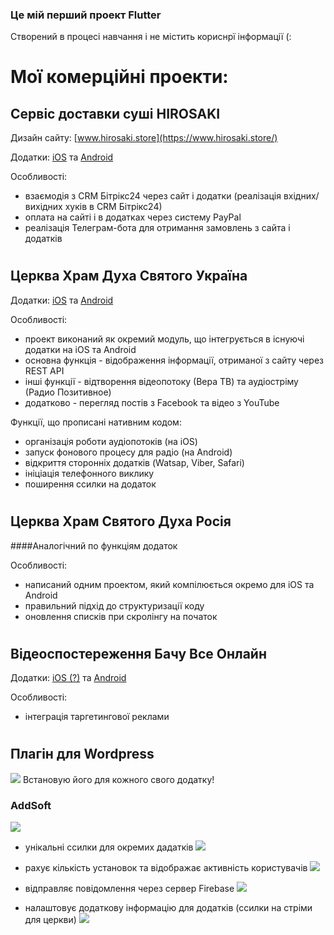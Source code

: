 ### Це мій перший проект Flutter

Створений в процесі навчання і не містить кориснрї інформації (:

# Мої комерційні проекти:


## Сервіс доставки суші HIROSAKI

Дизайн сайту: [www.hirosaki.store](https://www.hirosaki.store/)

Додатки: [iOS](https://apps.apple.com/ua/app/hirosaki-sushi/id1584069908?l=uk) та [Android](https://play.google.com/store/apps/details?id=com.hirosaki.sushi_house_client_app)

Особливості:
- взаємодія з CRM Бітрікс24 через сайт і додатки (реалізація вхідних/вихідних хуків в CRM Бітрікс24)
- оплата на сайті і в додатках через систему PayPal
- реалізація Телеграм-бота для отримання замовлень з сайта і додатків
#


## Церква Храм Духа Святого Україна

Додатки: [iOS](https://apps.apple.com/us/app/храм-духа-святого/id1560889162) та [Android](https://play.google.com/store/apps/details?id=com.helpcenter24.org)

Особливості:
- проект виконаний як окремий модуль, що інтегрується в існуючі додатки на iOS та Android
- основна функція - відображення інформації, отриманої з сайту через REST API
- інші функції - відтворення відеопотоку (Вера ТВ) та аудіостріму (Радио Позитивное)
- додатково - перегляд постів з Facebook та відео з YouTube


Функції, що прописані нативним кодом:
- організація роботи аудіопотоків (на iOS)
- запуск фонового процесу для радіо (на Android)
- відкриття сторонніх додатків (Watsap, Viber, Safari)
- ініціація телефонного виклику
- поширення ссилки на додаток
#


## Церква Храм Святого Духа Росія
####Аналогічний по функціям додаток

Особливості:
- написаний одним проектом, який компілюється окремо для iOS та Android
- правильний підхід до структуризації коду
- оновлення списків при скролінгу на початок
#


## Відеоспостереження Бачу Все Онлайн

Додатки: [iOS (?)](https://apps.apple.com/ua/app/button_bachu_vse/id649771422?l=uk) та [Android](https://play.google.com/store/apps/details?id=com.online.button_bachu_vse)

Особливості:
- інтеграція таргетингової реклами
#


## Плагін для Wordpress
![](https://user-images.githubusercontent.com/87285957/179899130-c7b400e0-d2be-4599-b6af-709c5e0344b6.png) 
Встановую його для кожного свого додатку!
### AddSoft
![](https://user-images.githubusercontent.com/87285957/179900443-7e55d260-a0dd-4eeb-b909-01d54c922a03.png)

- унікальні ссилки для окремих дадатків
![](https://user-images.githubusercontent.com/87285957/179900040-462eb35d-8343-4f0b-8a26-c7813e254c04.png)

- рахує кількість установок та відображає активність користувачів 
![](https://user-images.githubusercontent.com/87285957/179900243-458bff56-064a-482b-a8dc-e769d43439d8.png)

- відправляє повідомлення через сервер Firebase 
![](https://user-images.githubusercontent.com/87285957/179900617-4dbad00e-1964-47ce-985f-aeba0d933190.png)

- налаштовує додаткову інформацію для додатків
(ссилки на стріми для церкви)
![](https://user-images.githubusercontent.com/87285957/179900867-77afcfce-9807-4b92-92dd-0590fb15f869.png)
#
